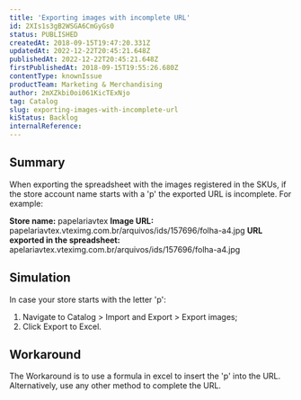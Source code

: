 ```yaml
---
title: 'Exporting images with incomplete URL'
id: 2XIs1s3gB2WSGA6CmGyGs0
status: PUBLISHED
createdAt: 2018-09-15T19:47:20.331Z
updatedAt: 2022-12-22T20:45:21.648Z
publishedAt: 2022-12-22T20:45:21.648Z
firstPublishedAt: 2018-09-15T19:55:26.680Z
contentType: knownIssue
productTeam: Marketing & Merchandising
author: 2mXZkbi0oi061KicTExNjo
tag: Catalog
slug: exporting-images-with-incomplete-url
kiStatus: Backlog
internalReference: 
---
```


## Summary

When exporting the spreadsheet with the images registered in the SKUs, if the store account name starts with a 'p' the exported URL is incomplete. For example:

__Store name:__ papelariavtex
__Image URL:__ papelariavtex.vteximg.com.br/arquivos/ids/157696/folha-a4.jpg
__URL exported in the spreadsheet:__ apelariavtex.vteximg.com.br/arquivos/ids/157696/folha-a4.jpg

## Simulation

In case your store starts with the letter 'p':

1. Navigate to Catalog > Import and Export > Export images;
2. Click Export to Excel.

## Workaround

The Workaround is to use a formula in excel to insert the 'p' into the URL. Alternatively, use any other method to complete the URL.

